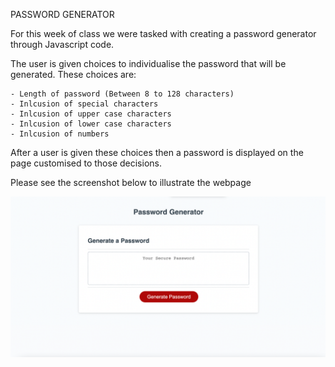 PASSWORD GENERATOR

For this week of class we were tasked with creating a password generator through Javascript code.

The user is given choices to individualise the password that will be generated. These choices are:

    - Length of password (Between 8 to 128 characters)
    - Inlcusion of special characters
    - Inlcusion of upper case characters
    - Inlcusion of lower case characters
    - Inlcusion of numbers

After a user is given these choices then a password is displayed on the page customised to those decisions.

Please see the screenshot below to illustrate the webpage

![Screenshot of work](./assets/images/Picture%201.png)